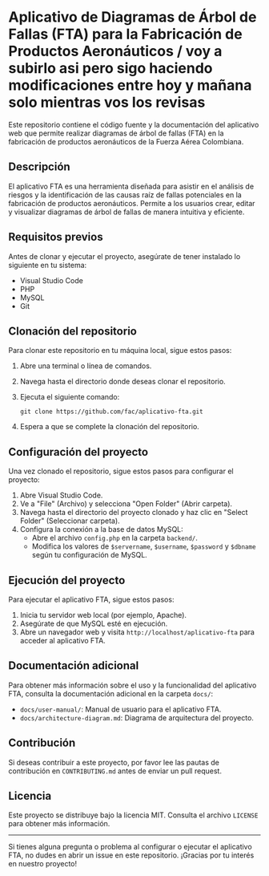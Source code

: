 # Aplicativo de Diagramas de Árbol de Fallas (FTA) para la Fabricación de Productos Aeronáuticos / voy a subirlo asi pero sigo haciendo modificaciones entre hoy y mañana solo mientras vos los revisas

Este repositorio contiene el código fuente y la documentación del aplicativo web que permite realizar diagramas de árbol de fallas (FTA) en la fabricación de productos aeronáuticos de la Fuerza Aérea Colombiana.

## Descripción

El aplicativo FTA es una herramienta diseñada para asistir en el análisis de riesgos y la identificación de las causas raíz de fallas potenciales en la fabricación de productos aeronáuticos. Permite a los usuarios crear, editar y visualizar diagramas de árbol de fallas de manera intuitiva y eficiente.

## Requisitos previos

Antes de clonar y ejecutar el proyecto, asegúrate de tener instalado lo siguiente en tu sistema:

- Visual Studio Code
- PHP
- MySQL
- Git

## Clonación del repositorio

Para clonar este repositorio en tu máquina local, sigue estos pasos:

1. Abre una terminal o línea de comandos.
2. Navega hasta el directorio donde deseas clonar el repositorio.
3. Ejecuta el siguiente comando:

   ```
   git clone https://github.com/fac/aplicativo-fta.git
   ```

4. Espera a que se complete la clonación del repositorio.

## Configuración del proyecto

Una vez clonado el repositorio, sigue estos pasos para configurar el proyecto:

1. Abre Visual Studio Code.
2. Ve a "File" (Archivo) y selecciona "Open Folder" (Abrir carpeta).
3. Navega hasta el directorio del proyecto clonado y haz clic en "Select Folder" (Seleccionar carpeta).
4. Configura la conexión a la base de datos MySQL:
   - Abre el archivo `config.php` en la carpeta `backend/`.
   - Modifica los valores de `$servername`, `$username`, `$password` y `$dbname` según tu configuración de MySQL.

## Ejecución del proyecto

Para ejecutar el aplicativo FTA, sigue estos pasos:

1. Inicia tu servidor web local (por ejemplo, Apache).
2. Asegúrate de que MySQL esté en ejecución.
3. Abre un navegador web y visita `http://localhost/aplicativo-fta` para acceder al aplicativo FTA.

## Documentación adicional

Para obtener más información sobre el uso y la funcionalidad del aplicativo FTA, consulta la documentación adicional en la carpeta `docs/`:

- `docs/user-manual/`: Manual de usuario para el aplicativo FTA.
- `docs/architecture-diagram.md`: Diagrama de arquitectura del proyecto.

## Contribución

Si deseas contribuir a este proyecto, por favor lee las pautas de contribución en `CONTRIBUTING.md` antes de enviar un pull request.

## Licencia

Este proyecto se distribuye bajo la licencia MIT. Consulta el archivo `LICENSE` para obtener más información.

---

Si tienes alguna pregunta o problema al configurar o ejecutar el aplicativo FTA, no dudes en abrir un issue en este repositorio. ¡Gracias por tu interés en nuestro proyecto!
